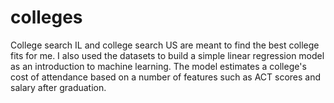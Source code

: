 # colleges
College search IL and college search US are meant to find the best college fits for me. I also used the datasets to build a simple linear regression model as an introduction to machine learning. The model estimates a college's cost of attendance based on a number of features such as ACT scores and salary after graduation.
